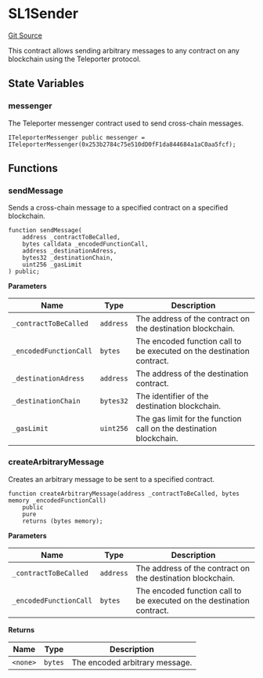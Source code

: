 # SL1Sender
[Git Source](https://github.com-smastropiero/SherryLabs/sherry-contracts/blob/7488ae397dbcaa4df700f0dbbfff7f6537916c5a/contracts/ICP/SL1Sender.sol)

This contract allows sending arbitrary messages to any contract on any blockchain using the Teleporter protocol.


## State Variables
### messenger
The Teleporter messenger contract used to send cross-chain messages.


```solidity
ITeleporterMessenger public messenger = ITeleporterMessenger(0x253b2784c75e510dD0fF1da844684a1aC0aa5fcf);
```


## Functions
### sendMessage

Sends a cross-chain message to a specified contract on a specified blockchain.


```solidity
function sendMessage(
    address _contractToBeCalled,
    bytes calldata _encodedFunctionCall,
    address _destinationAdress,
    bytes32 _destinationChain,
    uint256 _gasLimit
) public;
```
**Parameters**

|Name|Type|Description|
|----|----|-----------|
|`_contractToBeCalled`|`address`|The address of the contract on the destination blockchain.|
|`_encodedFunctionCall`|`bytes`|The encoded function call to be executed on the destination contract.|
|`_destinationAdress`|`address`|The address of the destination contract.|
|`_destinationChain`|`bytes32`|The identifier of the destination blockchain.|
|`_gasLimit`|`uint256`|The gas limit for the function call on the destination blockchain.|


### createArbitraryMessage

Creates an arbitrary message to be sent to a specified contract.


```solidity
function createArbitraryMessage(address _contractToBeCalled, bytes memory _encodedFunctionCall)
    public
    pure
    returns (bytes memory);
```
**Parameters**

|Name|Type|Description|
|----|----|-----------|
|`_contractToBeCalled`|`address`|The address of the contract on the destination blockchain.|
|`_encodedFunctionCall`|`bytes`|The encoded function call to be executed on the destination contract.|

**Returns**

|Name|Type|Description|
|----|----|-----------|
|`<none>`|`bytes`|The encoded arbitrary message.|


